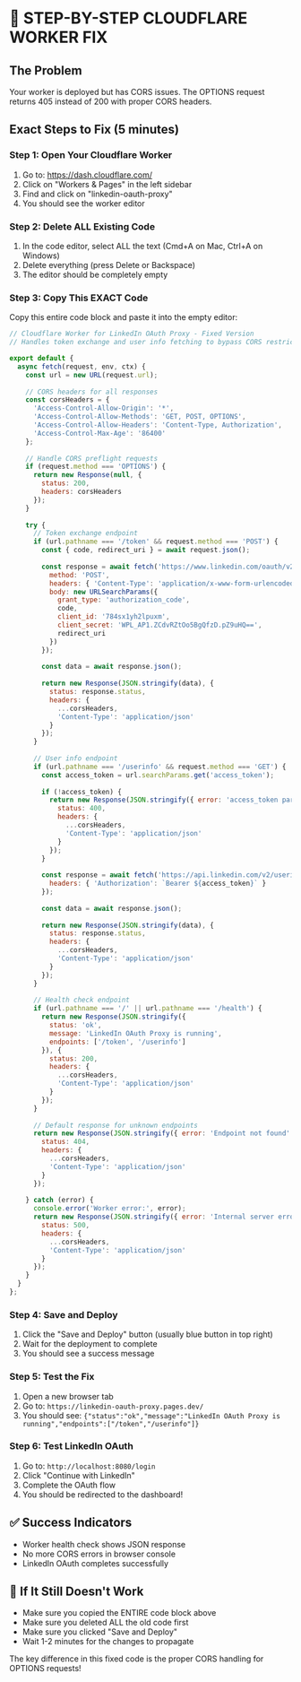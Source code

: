 # 🔧 STEP-BY-STEP CLOUDFLARE WORKER FIX

## The Problem
Your worker is deployed but has CORS issues. The OPTIONS request returns 405 instead of 200 with proper CORS headers.

## Exact Steps to Fix (5 minutes)

### Step 1: Open Your Cloudflare Worker
1. Go to: https://dash.cloudflare.com/
2. Click on "Workers & Pages" in the left sidebar
3. Find and click on "linkedin-oauth-proxy"
4. You should see the worker editor

### Step 2: Delete ALL Existing Code
1. In the code editor, select ALL the text (Cmd+A on Mac, Ctrl+A on Windows)
2. Delete everything (press Delete or Backspace)
3. The editor should be completely empty

### Step 3: Copy This EXACT Code
Copy this entire code block and paste it into the empty editor:

```javascript
// Cloudflare Worker for LinkedIn OAuth Proxy - Fixed Version
// Handles token exchange and user info fetching to bypass CORS restrictions

export default {
  async fetch(request, env, ctx) {
    const url = new URL(request.url);
    
    // CORS headers for all responses
    const corsHeaders = {
      'Access-Control-Allow-Origin': '*',
      'Access-Control-Allow-Methods': 'GET, POST, OPTIONS',
      'Access-Control-Allow-Headers': 'Content-Type, Authorization',
      'Access-Control-Max-Age': '86400'
    };
    
    // Handle CORS preflight requests
    if (request.method === 'OPTIONS') {
      return new Response(null, { 
        status: 200,
        headers: corsHeaders 
      });
    }
    
    try {
      // Token exchange endpoint
      if (url.pathname === '/token' && request.method === 'POST') {
        const { code, redirect_uri } = await request.json();
        
        const response = await fetch('https://www.linkedin.com/oauth/v2/accessToken', {
          method: 'POST',
          headers: { 'Content-Type': 'application/x-www-form-urlencoded' },
          body: new URLSearchParams({
            grant_type: 'authorization_code',
            code,
            client_id: '784sx1yh2lpuxm',
            client_secret: 'WPL_AP1.ZCdvRZtOo5BgQfzD.pZ9uHQ==',
            redirect_uri
          })
        });
        
        const data = await response.json();
        
        return new Response(JSON.stringify(data), {
          status: response.status,
          headers: {
            ...corsHeaders,
            'Content-Type': 'application/json'
          }
        });
      }
      
      // User info endpoint
      if (url.pathname === '/userinfo' && request.method === 'GET') {
        const access_token = url.searchParams.get('access_token');
        
        if (!access_token) {
          return new Response(JSON.stringify({ error: 'access_token parameter required' }), {
            status: 400,
            headers: {
              ...corsHeaders,
              'Content-Type': 'application/json'
            }
          });
        }
        
        const response = await fetch('https://api.linkedin.com/v2/userinfo', {
          headers: { 'Authorization': `Bearer ${access_token}` }
        });
        
        const data = await response.json();
        
        return new Response(JSON.stringify(data), {
          status: response.status,
          headers: {
            ...corsHeaders,
            'Content-Type': 'application/json'
          }
        });
      }
      
      // Health check endpoint
      if (url.pathname === '/' || url.pathname === '/health') {
        return new Response(JSON.stringify({ 
          status: 'ok', 
          message: 'LinkedIn OAuth Proxy is running',
          endpoints: ['/token', '/userinfo']
        }), {
          status: 200,
          headers: {
            ...corsHeaders,
            'Content-Type': 'application/json'
          }
        });
      }
      
      // Default response for unknown endpoints
      return new Response(JSON.stringify({ error: 'Endpoint not found' }), {
        status: 404,
        headers: {
          ...corsHeaders,
          'Content-Type': 'application/json'
        }
      });
      
    } catch (error) {
      console.error('Worker error:', error);
      return new Response(JSON.stringify({ error: 'Internal server error' }), {
        status: 500,
        headers: {
          ...corsHeaders,
          'Content-Type': 'application/json'
        }
      });
    }
  }
};
```

### Step 4: Save and Deploy
1. Click the "Save and Deploy" button (usually blue button in top right)
2. Wait for the deployment to complete
3. You should see a success message

### Step 5: Test the Fix
1. Open a new browser tab
2. Go to: `https://linkedin-oauth-proxy.pages.dev/`
3. You should see: `{"status":"ok","message":"LinkedIn OAuth Proxy is running","endpoints":["/token","/userinfo"]}`

### Step 6: Test LinkedIn OAuth
1. Go to: `http://localhost:8080/login`
2. Click "Continue with LinkedIn"
3. Complete the OAuth flow
4. You should be redirected to the dashboard!

## ✅ Success Indicators
- Worker health check shows JSON response
- No more CORS errors in browser console
- LinkedIn OAuth completes successfully

## 🚨 If It Still Doesn't Work
- Make sure you copied the ENTIRE code block above
- Make sure you deleted ALL the old code first
- Make sure you clicked "Save and Deploy"
- Wait 1-2 minutes for the changes to propagate

The key difference in this fixed code is the proper CORS handling for OPTIONS requests!
